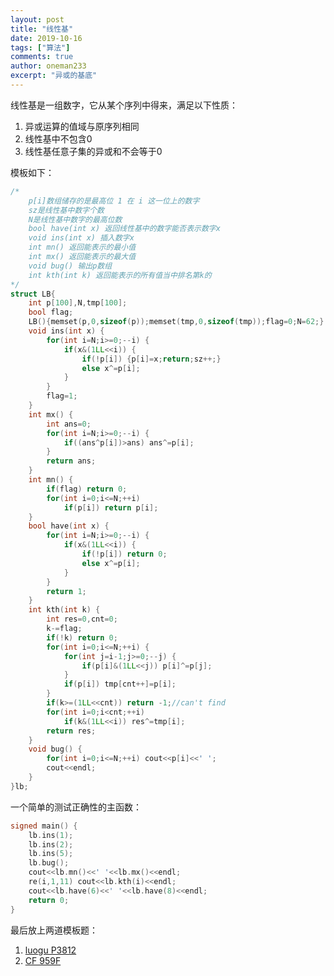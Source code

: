 ```yaml
---
layout: post
title: "线性基"
date: 2019-10-16
tags: ["算法"]
comments: true
author: oneman233
excerpt: "异或的基底"
---
```


线性基是一组数字，它从某个序列中得来，满足以下性质：

1. 异或运算的值域与原序列相同
2. 线性基中不包含0
3. 线性基任意子集的异或和不会等于0

模板如下：

```c++
/*
    p[i]数组储存的是最高位 1 在 i 这一位上的数字
    sz是线性基中数字个数
    N是线性基中数字的最高位数
    bool have(int x) 返回线性基中的数字能否表示数字x
    void ins(int x) 插入数字x
    int mn() 返回能表示的最小值
    int mx() 返回能表示的最大值
    void bug() 输出p数组
    int kth(int k) 返回能表示的所有值当中排名第k的
*/
struct LB{
	int p[100],N,tmp[100];
	bool flag;
	LB(){memset(p,0,sizeof(p));memset(tmp,0,sizeof(tmp));flag=0;N=62;}
	void ins(int x) {
		for(int i=N;i>=0;--i) {
			if(x&(1LL<<i)) {
				if(!p[i]) {p[i]=x;return;sz++;}
				else x^=p[i];
			}
		}
		flag=1;
	}
	int mx() {
		int ans=0;
		for(int i=N;i>=0;--i) {
			if((ans^p[i])>ans) ans^=p[i];
		}
		return ans;
	}
	int mn() {
		if(flag) return 0;
		for(int i=0;i<=N;++i)
			if(p[i]) return p[i];
	}
	bool have(int x) {
		for(int i=N;i>=0;--i) {
			if(x&(1LL<<i)) {
				if(!p[i]) return 0;
				else x^=p[i];
			}
		}
		return 1;
	}
	int kth(int k) {
		int res=0,cnt=0;
		k-=flag;
		if(!k) return 0;
		for(int i=0;i<=N;++i) {
			for(int j=i-1;j>=0;--j) {
				if(p[i]&(1LL<<j)) p[i]^=p[j];
			}
			if(p[i]) tmp[cnt++]=p[i];
		}
		if(k>=(1LL<<cnt)) return -1;//can't find
		for(int i=0;i<cnt;++i)
			if(k&(1LL<<i)) res^=tmp[i];
		return res;
	}
	void bug() {
		for(int i=0;i<=N;++i) cout<<p[i]<<' ';
		cout<<endl;
	}
}lb;
```

一个简单的测试正确性的主函数：

```c++
signed main() {
    lb.ins(1);
    lb.ins(2);
    lb.ins(5);
    lb.bug();
    cout<<lb.mn()<<' '<<lb.mx()<<endl;
    re(i,1,11) cout<<lb.kth(i)<<endl;
    cout<<lb.have(6)<<' '<<lb.have(8)<<endl;
    return 0;
}
```

最后放上两道模板题：

1. [luogu P3812](https://www.luogu.org/problem/P3812)
2. [CF 959F](https://codeforces.com/problemset/problem/959/F )